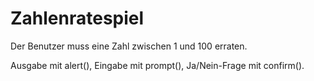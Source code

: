 # Zahlenratespiel


Der Benutzer muss eine Zahl zwischen 1 und 100 erraten.

Ausgabe mit alert(), Eingabe mit prompt(), Ja/Nein-Frage mit confirm().
